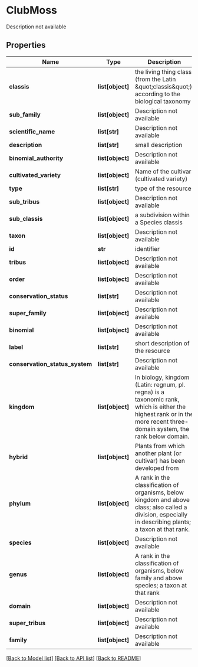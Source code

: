 # ClubMoss

Description not available
## Properties
Name | Type | Description | Notes
------------ | ------------- | ------------- | -------------
**classis** | **list[object]** | the living thing class (from the Latin \&quot;classis\&quot;), according to the biological taxonomy | [optional] 
**sub_family** | **list[object]** | Description not available | [optional] 
**scientific_name** | **list[str]** | Description not available | [optional] 
**description** | **list[str]** | small description | [optional] 
**binomial_authority** | **list[object]** | Description not available | [optional] 
**cultivated_variety** | **list[object]** | Name of the cultivar (cultivated variety) | [optional] 
**type** | **list[str]** | type of the resource | [optional] 
**sub_tribus** | **list[object]** | Description not available | [optional] 
**sub_classis** | **list[object]** | a subdivision within a Species classis | [optional] 
**taxon** | **list[object]** | Description not available | [optional] 
**id** | **str** | identifier | [optional] 
**tribus** | **list[object]** | Description not available | [optional] 
**order** | **list[object]** | Description not available | [optional] 
**conservation_status** | **list[str]** | Description not available | [optional] 
**super_family** | **list[object]** | Description not available | [optional] 
**binomial** | **list[object]** | Description not available | [optional] 
**label** | **list[str]** | short description of the resource | [optional] 
**conservation_status_system** | **list[str]** | Description not available | [optional] 
**kingdom** | **list[object]** | In biology, kingdom (Latin: regnum, pl. regna) is a taxonomic rank, which is either the highest rank or in the more recent three-domain system, the rank below domain. | [optional] 
**hybrid** | **list[object]** | Plants from which another plant (or cultivar) has been developed from | [optional] 
**phylum** | **list[object]** | A rank in the classification of organisms, below kingdom and above class; also called a division, especially in describing plants; a taxon at that rank. | [optional] 
**species** | **list[object]** | Description not available | [optional] 
**genus** | **list[object]** | A rank in the classification of organisms, below family and above species; a taxon at that rank | [optional] 
**domain** | **list[object]** | Description not available | [optional] 
**super_tribus** | **list[object]** | Description not available | [optional] 
**family** | **list[object]** | Description not available | [optional] 

[[Back to Model list]](../README.md#documentation-for-models) [[Back to API list]](../README.md#documentation-for-api-endpoints) [[Back to README]](../README.md)


